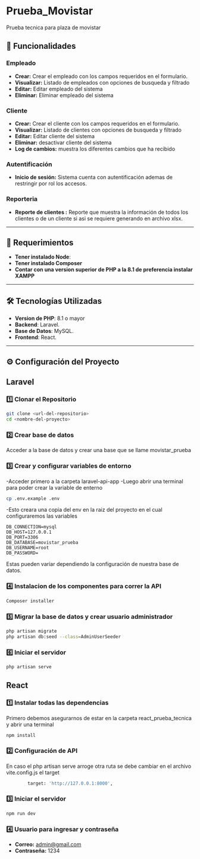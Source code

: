 # Prueba_Movistar
 Prueba tecnica para plaza de movistar

## 🚀 Funcionalidades

### Empleado
- **Crear:** Crear el empleado con los campos requeridos en el formulario.
- **Visualizar:** Listado de empleados con opciones de busqueda y filtrado
- **Editar:** Editar empleado del sistema
- **Eliminar:** Eliminar empleado del sistema

### Cliente
- **Crear:** Crear el cliente con los campos requeridos en el formulario.
- **Visualizar:** Listado de clientes con opciones de busqueda y filtrado
- **Editar:** Editar cliente del sistema
- **Eliminar:** desactivar cliente del sistema
- **Log de cambios:** muestra los diferentes cambios que ha recibido

### Autentificación
- **Inicio de sesión:** Sistema cuenta con autentificación ademas de restringir por rol los accesos.

### Reporteria
- **Reporte de clientes :** Reporte que muestra la información de todos los clientes o de un cliente si asi se requiere generando en archivo xlsx.

---

## 📄 Requerimientos
- **Tener instalado Node**:
- **Tener instalado Composer**
- **Contar con una version superior de PHP a la 8.1 de preferencia instalar XAMPP**

---

## 🛠️ Tecnologías Utilizadas
- **Version de PHP**: 8.1 o mayor
- **Backend**: Laravel.
- **Base de Datos**: MySQL.
- **Frontend**: React.

---

## ⚙️ Configuración del Proyecto
## Laravel

### 1️⃣ Clonar el Repositorio
```bash
git clone <url-del-repositorio>
cd <nombre-del-proyecto>
```

### 2️⃣ Crear base de datos
Acceder a la base de datos y crear una base que se llame movistar_prueba

### 3️⃣ Crear y configurar variables de entorno
-Acceder primero a la carpeta laravel-api-app
-Luego abrir una terminal para poder crear la variable de enterno
```bash
cp .env.example .env
```
-Esto creara una copia del env en la raiz del proyecto en el cual configuraremos las variables 
```env
DB_CONNECTION=mysql
DB_HOST=127.0.0.1
DB_PORT=3306
DB_DATABASE=movistar_prueba
DB_USERNAME=root
DB_PASSWORD=
```
Estas pueden variar dependiendo la configuración de nuestra base de datos.

### 4️⃣ Instalacion de los componentes para correr la API 
```bash
Composer installer
```

### 5️⃣ Migrar la base de datos y crear usuario administrador
```bash
php artisan migrate
php artisan db:seed --class=AdminUserSeeder
```
### 6️⃣ Iniciar el servidor
```bash
php artisan serve
```

## React
### 1️⃣ Instalar todas las dependencias
Primero debemos asegurarnos de estar en la carpeta react_prueba_tecnica y abrir una terminal
```bash
npm install
```

### 2️⃣ Configuración de API
En caso el php artisan serve arroge otra ruta se debe cambiar en el archivo vite.config.js el target 
```bash
        target: 'http://127.0.0.1:8000',
```

### 3️⃣ Iniciar el servidor
```bash
npm run dev
```

### 4️⃣ Usuario para ingresar y contraseña
- **Correo:** admin@gmail.com
- **Contraseña:** 1234
